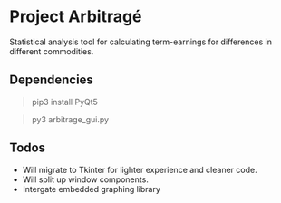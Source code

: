 # Project Arbitragé
Statistical analysis tool for calculating term-earnings for differences in different commodities.

## Dependencies
> pip3 install PyQt5

> py3 arbitrage_gui.py

## Todos
- Will migrate to Tkinter for lighter experience and cleaner code.
- Will split up window components.
- Intergate embedded graphing library
